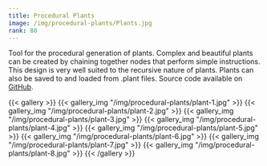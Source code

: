 ```yaml
---
title: Procedural Plants
image: /img/procedural-plants/Plants.jpg
rank: 80
---
```

Tool for the procedural generation of plants. Complex and beautiful plants can be created by chaining together nodes that perform simple instructions. This design is very well suited to the recursive nature of plants. Plants can also be saved to and loaded from .plant files. Source code available on [GitHub](https://github.com/AartOdding/PlantGeneration).

{{< gallery >}}
{{< gallery_img "/img/procedural-plants/plant-1.jpg" >}}
{{< gallery_img "/img/procedural-plants/plant-2.jpg" >}}
{{< gallery_img "/img/procedural-plants/plant-3.jpg" >}}
{{< gallery_img "/img/procedural-plants/plant-4.jpg" >}}
{{< gallery_img "/img/procedural-plants/plant-5.jpg" >}}
{{< gallery_img "/img/procedural-plants/plant-6.jpg" >}}
{{< gallery_img "/img/procedural-plants/plant-7.jpg" >}}
{{< gallery_img "/img/procedural-plants/plant-8.jpg" >}}
{{< /gallery >}}

